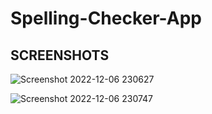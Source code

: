# Spelling-Checker-App

## SCREENSHOTS
![Screenshot 2022-12-06 230627](https://user-images.githubusercontent.com/119502929/205982863-5b597f0c-1fdc-4148-a357-e59c0a3f524a.png)

![Screenshot 2022-12-06 230747](https://user-images.githubusercontent.com/119502929/205982875-aa54b916-ab57-4099-a6a7-7ffa6debf20e.png)
